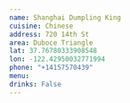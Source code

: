 ```yaml
---
name: Shanghai Dumpling King
cuisine: Chinese
address: 720 14th St
area: Duboce Triangle
lat: 37.76780333908548
lon: -122.42950032771994
phone: "+14157570439"
menu: 
drinks: False
---
```

